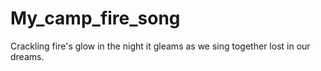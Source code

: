 # My_camp_fire_song
Crackling fire's glow
in the night it gleams
as we sing together
lost in our dreams.
